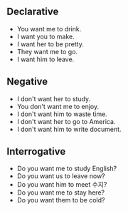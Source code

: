## Declarative
- You want me to drink.
- I want you to make.
- I want her to be pretty.
- They want me to go.
- I want him to leave.

## Negative
- I don't want her to study.
- You don't want me to enjoy.
- I don't want him to waste time.
- I don't want her to go to America.
- I don't want him to write document.

## Interrogative
- Do you want me to study English?
- Do you want us to leave now?
- Do you want him to meet 수지?
- Do you want me to stay here?
- Do you want them to be cold?
